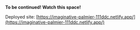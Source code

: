 **To be continued! Watch this space!**

Deployed site: [https://imaginative-palmier-111ddc.netlify.app/](https://imaginative-palmier-111ddc.netlify.app/)
